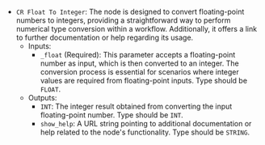 - `CR Float To Integer`: The node is designed to convert floating-point numbers to integers, providing a straightforward way to perform numerical type conversion within a workflow. Additionally, it offers a link to further documentation or help regarding its usage.
    - Inputs:
        - `_float` (Required): This parameter accepts a floating-point number as input, which is then converted to an integer. The conversion process is essential for scenarios where integer values are required from floating-point inputs. Type should be `FLOAT`.
    - Outputs:
        - `INT`: The integer result obtained from converting the input floating-point number. Type should be `INT`.
        - `show_help`: A URL string pointing to additional documentation or help related to the node's functionality. Type should be `STRING`.
